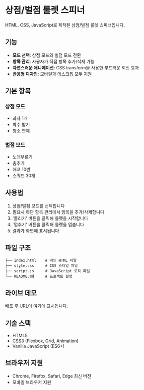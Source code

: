# 상점/벌점 룰렛 스피너

HTML, CSS, JavaScript로 제작된 상점/벌점 룰렛 스피너입니다.

## 기능

- **모드 선택**: 상점 모드와 벌점 모드 전환
- **항목 관리**: 사용자가 직접 항목 추가/삭제 가능
- **자연스러운 애니메이션**: CSS transform을 사용한 부드러운 회전 효과
- **반응형 디자인**: 모바일과 데스크톱 모두 지원

## 기본 항목

### 상점 모드
- 과자 1개
- 박수 받기
- 청소 면제

### 벌점 모드
- 노래부르기
- 춤추기
- 애교 10번
- 스쿼드 30개

## 사용법

1. 상점/벌점 모드를 선택합니다
2. 필요시 하단 항목 관리에서 항목을 추가/삭제합니다
3. '돌리기' 버튼을 클릭해 룰렛을 시작합니다
4. '멈추기' 버튼을 클릭해 룰렛을 멈춥니다
5. 결과가 화면에 표시됩니다

## 파일 구조

```
├── index.html    # 메인 HTML 파일
├── style.css     # CSS 스타일 파일
├── script.js     # JavaScript 로직 파일
└── README.md     # 프로젝트 설명
```

## 라이브 데모

배포 후 URL이 여기에 표시됩니다.

## 기술 스택

- HTML5
- CSS3 (Flexbox, Grid, Animation)
- Vanilla JavaScript (ES6+)

## 브라우저 지원

- Chrome, Firefox, Safari, Edge 최신 버전
- 모바일 브라우저 지원